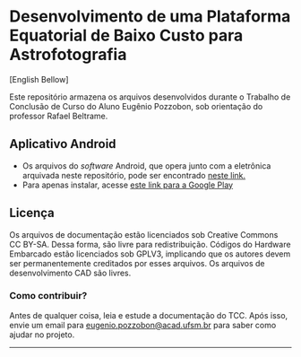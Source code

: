 # Desenvolvimento de uma Plataforma Equatorial de Baixo Custo para Astrofotografia
[English Bellow]

Este repositório armazena os arquivos desenvolvidos durante o Trabalho de Conclusão de Curso do Aluno Eugênio Pozzobon, sob orientação do professor Rafael Beltrame.


## Aplicativo Android
* Os arquivos do  _software_ Android, que opera junto com a eletrônica arquivada neste repositório, pode ser encontrado [neste link.](https://github.com/Eugenio-Pozzobon/EasyTracker-Android)
* Para apenas instalar, acesse [este link para a Google Play](https://play.google.com/store/apps/details?id=com.epp.com.easytracker) 

## Licença
Os arquivos de documentação estão licenciados sob Creative Commons CC BY-SA. Dessa forma, são livre para redistribuição. Códigos do Hardware Embarcado estão licenciados sob GPLV3, implicando que os autores devem ser permanentemente creditados por esses arquivos. Os arquivos de desenvolvimento CAD são livres.

### Como contribuir?
Antes de qualquer coisa, leia e estude a documentação do TCC. Após isso, envie um email para eugenio.pozzobon@acad.ufsm.br para saber como ajudar no projeto.

---

